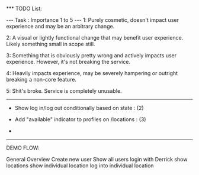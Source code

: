 *** TODO List:

--- Task : Importance 1 to 5 ---
1: Purely cosmetic, doesn't impact user experience and may be an arbitrary change.

2: A visual or lightly functional change that may benefit user experience. Likely something small in scope still.

3: Something that is obviously pretty wrong and actively impacts user experience. However, it's not breaking the service.

4: Heavily impacts experience, may be severely hampering or outright breaking a non-core feature.

5: Shit's broke. Service is completely unusable.

----------

* Show log in/log out conditionally based on state : (2)

* Add "available" indicator to profiles on /locations : (3)

* 


-----

DEMO FLOW:

General Overview
Create new user
Show all users
login with Derrick
show locations
show individual location
log into individual location